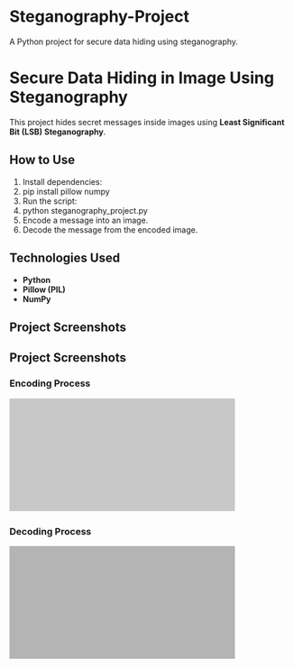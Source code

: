# Steganography-Project
A Python project for secure data hiding using steganography.
# Secure Data Hiding in Image Using Steganography  
This project hides secret messages inside images using **Least Significant Bit (LSB) Steganography**.  

## How to Use  
1. Install dependencies:
2. pip install pillow numpy
3. Run the script:
4. python steganography_project.py
5. Encode a message into an image.  
6. Decode the message from the encoded image.  

## Technologies Used  
- **Python**  
- **Pillow (PIL)**  
- **NumPy**  

## Project Screenshots  
## Project Screenshots  

### Encoding Process  
![Encoding Result](encoding_result.png)  

### Decoding Process  
![Decoding Result](decoding_result.png)
